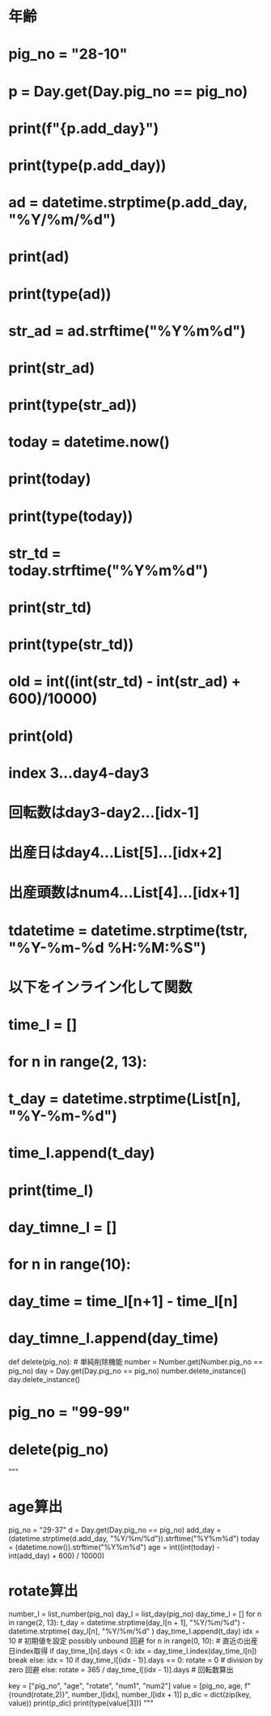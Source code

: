 
# 年齢
# pig_no = "28-10"
# p = Day.get(Day.pig_no == pig_no)
# print(f"{p.add_day}")
# print(type(p.add_day))
# ad = datetime.strptime(p.add_day, "%Y/%m/%d")
# print(ad)
# print(type(ad))
# str_ad = ad.strftime("%Y%m%d")
# print(str_ad)
# print(type(str_ad))

# today = datetime.now()
# print(today)
# print(type(today))
# str_td = today.strftime("%Y%m%d")
# print(str_td)
# print(type(str_td))

# old = int((int(str_td) - int(str_ad) + 600)/10000)
# print(old)


# index 3...day4-day3
# 回転数はday3-day2...[idx-1]
# 出産日はday4...List[5]...[idx+2]
# 出産頭数はnum4...List[4]...[idx+1]
# tdatetime = datetime.strptime(tstr, "%Y-%m-%d %H:%M:%S")

# 以下をインライン化して関数
# time_l = []
# for n in range(2, 13):
# t_day = datetime.strptime(List[n], "%Y-%m-%d")
# time_l.append(t_day)

# print(time_l)
# day_timne_l = []
# for n in range(10):
# day_time = time_l[n+1] - time_l[n]
# day_timne_l.append(day_time)


def delete(pig_no):  # 単純削除機能
    number = Number.get(Number.pig_no == pig_no)
    day = Day.get(Day.pig_no == pig_no)
    number.delete_instance()
    day.delete_instance()


# pig_no = "99-99"
# delete(pig_no)


"""
# age算出
pig_no = "29-37"
d = Day.get(Day.pig_no == pig_no)
add_day = (datetime.strptime(d.add_day, "%Y/%m/%d")).strftime("%Y%m%d")
today = (datetime.now()).strftime("%Y%m%d")
age = int((int(today) - int(add_day) + 600) / 10000)

# rotate算出
number_l = list_number(pig_no)
day_l = list_day(pig_no)
day_time_l = []
for n in range(2, 13):
    t_day = datetime.strptime(day_l[n + 1], "%Y/%m/%d") - datetime.strptime(
        day_l[n], "%Y/%m/%d"
    )
    day_time_l.append(t_day)
idx = 10  # 初期値を設定 possibly unbound 回避
for n in range(0, 10):  # 直近の出産日index取得
    if day_time_l[n].days < 0:
        idx = day_time_l.index(day_time_l[n])
        break
    else:
        idx = 10
if day_time_l[(idx - 1)].days == 0:
    rotate = 0  # division by zero 回避
else:
    rotate = 365 / day_time_l[(idx - 1)].days  # 回転数算出


key = ["pig_no", "age", "rotate", "num1", "num2"]
value = [pig_no, age, f"{round(rotate,2)}", number_l[idx], number_l[idx + 1]]
p_dic = dict(zip(key, value))
print(p_dic)
print(type(value[3]))
"""


